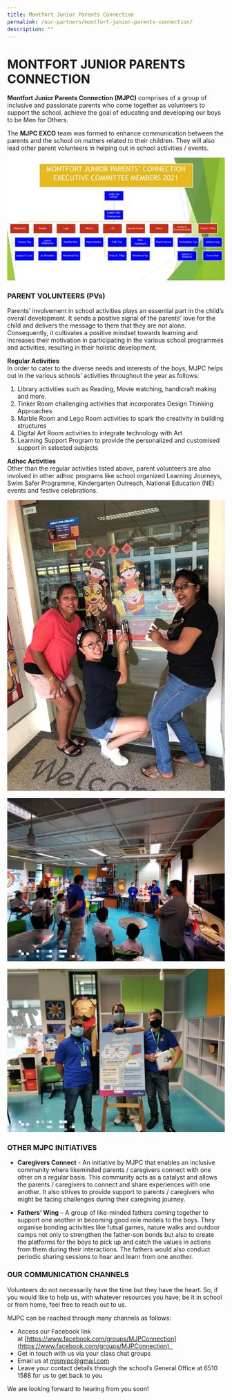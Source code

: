 ```yaml
---
title: Montfort Junior Parents Connection
permalink: /our-partners/montfort-junior-parents-connection/
description: ""
---
```

# **MONTFORT JUNIOR PARENTS CONNECTION**

**Montfort Junior Parents Connection (MJPC)** comprises of a group of inclusive and passionate parents who come together as volunteers to support the school, achieve the goal of educating and developing our boys to be Men for Others.    
  
The **MJPC EXCO** team was formed to enhance communication between the parents and the school on matters related to their children. They will also lead other parent volunteers in helping out in school activities / events.

![](/images/MJPC%20OrgChart.jpg)

### PARENT VOLUNTEERS (PVs)

Parents’ involvement in school activities plays an essential part in the child’s overall development. It sends a positive signal of the parents’ love for the child and delivers the message to them that they are not alone. Consequently, it cultivates a positive mindset towards learning and increases their motivation in participating in the various school programmes and activities, resulting in their holistic development.  
  
**Regular Activities**  
In order to cater to the diverse needs and interests of the boys, MJPC helps out in the various schools’ activities throughout the year as follows:  
  
1.  Library activities such as Reading, Movie watching, handicraft making and more.
2.  Tinker Room challenging activities that incorporates Design Thinking Approaches
3.  Marble Room and Lego Room activities to spark the creativity in building structures
4.  Digital Art Room activities to integrate technology with Art
5.  Learning Support Program to provide the personalized and customised support in selected subjects

**Adhoc Activities**  
Other than the regular activities listed above, parent volunteers are also involved in other adhoc programs like school organized Learning Journeys, Swim Safer Programme, Kindergarten Outreach, National Education (NE) events and festive celebrations.

![](/images/PVs%20%20Decor%202020.jpg)

![](/images/PVs%20%20Drones%202%20Prog%202021_Edited.jpeg)

![](/images/PVs%20%20Drones%20Prog%202021_Edited.jpeg)


### OTHER MJPC INITIATIVES

*   **Caregivers Connect** \- An initiative by MJPC that enables an inclusive community where likeminded parents / caregivers connect with one other on a regular basis. This community acts as a catalyst and allows the parents / caregivers to connect and share experiences with one another. It also strives to provide support to parents / caregivers who might be facing challenges during their caregiving journey.    

*   **Fathers’ Wing** – A group of like-minded fathers coming together to support one another in becoming good role models to the boys. They organise bonding activities like futsal games, nature walks and outdoor camps not only to strengthen the father-son bonds but also to create the platforms for the boys to pick up and catch the values in actions from them during their interactions. The fathers would also conduct periodic sharing sessions to hear and learn from one another.   

### OUR COMMUNICATION CHANNELS

Volunteers do not necessarily have the time but they have the heart. So, if you would like to help us, with whatever resources you have; be it in school or from home, feel free to reach out to us.    
  
MJPC can be reached through many channels as follows:    
* Access our Facebook link at [https://www.facebook.com/groups/MJPConnection](https://www.facebook.com/groups/MJPConnection)    
* Get in touch with us via your class chat groups    
* Email us at [mjsmjpc@gmail.com](mailto:mjsmjpc@gmail.com)    
* Leave your contact details through the school’s General Office at 6510 1588 for us to get back to you    
  
We are looking forward to hearing from you soon!